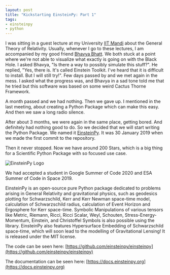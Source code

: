 ```yaml
---
layout: post
title: "Kickstarting EinsteinPy: Part 1"
tags:
- einsteinpy
- python
---
```


I was sitting in a guest lecture at my University [IIT Mandi](https://iitmandi.ac.in) about the General Theory of Relativity. Usually, whenever I go to these lectures, I am accompanied by my good friend [Bhavya Bhatt](https://github.com/spino17). We both stuck at a point where we're not able to visualize what exactly is going on with the Black Hole. I asked Bhavya, "Is there a way to possibly simulate this stuff?". He replied, "Yes, there is. It's called Einstein Toolkit. I've heard that it is difficult to install. But I will still try!". Few days passed by and we met again in the mess. I asked what the progress was, and Bhavya in a sad tone told me that he tried but this software was based on some weird Cactus Thorne Framework.

A month passed and we had nothing. Then we gave up. I mentioned in the last meeting, about creating a Python Package which can make this easy. And then we saw a long radio silence.

After about 3 months, we were again in the same place, getting bored. And definitely had nothing good to do. So we decided that we will start writing the Python Package. We named it [EinsteinPy](https://einsteinpy.org). It was 30 January 2019 when we made the first commit to the repository.

Then it never stopped. Now we have around 200 Stars, which is a big thing for a Scientific Python Package with so focused use case.

![EinsteinPy Logo](https://blog.einsteinpy.org/img/logo.png)

We had accepted a student in Google Summer of Code 2020 and ESA Summer of Code in Space 2019.

EinsteinPy is an open-source pure Python package dedicated to problems arising in General Relativity and gravitational physics, such as geodesics plotting for Schwarzschild, Kerr and Kerr Newman space-time model, calculation of Schwarzschild radius, calculation of Event Horizon and Ergosphere for Kerr space-time. Symbolic Manipulations of various tensors like Metric, Riemann, Ricci, Ricci Scalar, Weyl, Schouten, Stress-Energy-Momentum, Einstein, and Christoffel Symbols is also possible using the library. EinsteinPy also features Hypersurface Embedding of Schwarzschild space-time, which will soon lead to the modelling of Gravitational Lensing! It is released under the MIT license.

The code can be seen here: [https://github.com/einsteinpy/einsteinpy](https://github.com/einsteinpy/einsteinpy)

The documentation can be seen here: [https://docs.einsteinpy.org](https://docs.einsteinpy.org)
